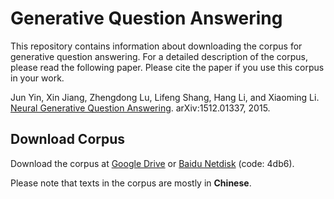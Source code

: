 # Generative Question Answering

This repository contains information about downloading the corpus for generative question answering. For a detailed description of the corpus, please read the following paper. Please cite the paper if you use this corpus in your work.

Jun Yin, Xin Jiang, Zhengdong Lu, Lifeng Shang, Hang Li, and Xiaoming Li. [Neural Generative Question Answering](http://arxiv.org/abs/1512.01337). arXiv:1512.01337, 2015.

## Download Corpus
Download the corpus at [Google Drive](https://drive.google.com/file/d/1ZE8RoNVu56Re1teb6t0lDgUO9fdDZVCg/view?usp=sharing) or [Baidu Netdisk](https://pan.baidu.com/s/1VFmdmKVVWCZ6n4LsxcyXiw) (code: 4db6).

Please note that texts in the corpus are mostly in **Chinese**. 
